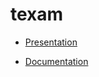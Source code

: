 # texam

- [Presentation](https://palolili23.github.io/texam/index.html)

- [Documentation](https://palolili23.github.io/texam/teaching_exam.html)
